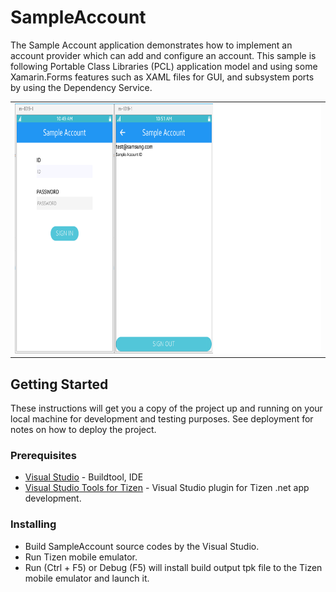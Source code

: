 # SampleAccount

The Sample Account application demonstrates how to implement an account provider which can add and configure an account. 
This sample is following Portable Class Libraries (PCL) application model and using some Xamarin.Forms features such as XAML files for GUI, and subsystem ports by using the Dependency Service.

<table>
<tr>
<td>
<center><img src='SampleAccount.png' height=400></center>
</td>
</tr>
</table>

## Getting Started

These instructions will get you a copy of the project up and running on your local machine for development and testing purposes. See deployment for notes on how to deploy the project.

### Prerequisites

* [Visual Studio](https://www.visualstudio.com/) - Buildtool, IDE
* [Visual Studio Tools for Tizen](https://docs.tizen.org/application/vstools/install) - Visual Studio plugin for Tizen .net app development.

### Installing

* Build SampleAccount source codes by the Visual Studio.
* Run Tizen mobile emulator.
* Run (Ctrl + F5) or Debug (F5) will install build output tpk file to the Tizen mobile emulator and launch it.
